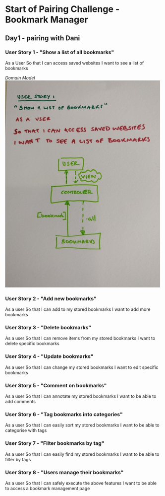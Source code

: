 # Start of Pairing Challenge - Bookmark Manager

## Day1 - pairing with Dani

### User Story 1 - "Show a list of all bookmarks"

As a User
So that I can access saved websites
I want to see a list of bookmarks

*Domain Model*  
![Domain Model for User Story1](https://github.com/Whatapalaver/bookmark_manager/blob/master/images/User_story_1.jpg)

### User Story 2 - "Add new bookmarks"

As a user
So that I can add to my stored bookmarks
I want to add more bookmarks

### User Story 3 - "Delete bookmarks"

As a user
So that I can remove items from my stored bookmarks
I want to delete specific bookmarks

### User Story 4 - "Update bookmarks"

As a user
So that I can change my stored bookmarks
I want to edit specific bookmarks

### User Story 5 - "Comment on bookmarks"

As a user
So that I can annotate my stored bookmarks
I want to be able to add comments

### User Story 6 - "Tag bookmarks into categories"

As a user
So that I can easily sort my stored bookmarks
I want to be able to categorise with tags

### User Story 7 - "Filter bookmarks by tag"

As a user
So that I can easily find my stored bookmarks
I want to be able to filter by tags

### User Story 8 - "Users manage their bookmarks"

As a user
So that I can safely execute the above features
I want to be able to access a bookmark management page
